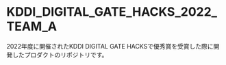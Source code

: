 # KDDI_DIGITAL_GATE_HACKS_2022_TEAM_A
2022年度に開催されたKDDI DIGITAL GATE HACKSで優秀賞を受賞した際に開発したプロダクトのリポジトリです。
